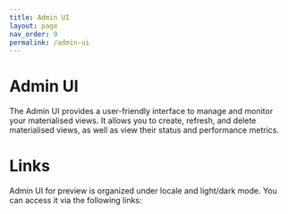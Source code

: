 ```yaml
---
title: Admin UI
layout: page
nav_order: 9
permalink: /admin-ui
---
```


# Admin UI

The Admin UI provides a user-friendly interface to manage and monitor your materialised views. It allows you to create, refresh, and delete materialised views, as well as view their status and performance metrics.

# Links

Admin UI for preview is organized under locale and light/dark mode. You can access it via the following links:
